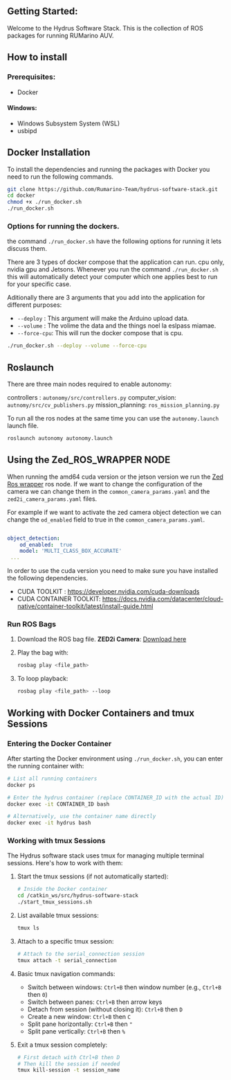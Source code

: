 ## Getting Started:

Welcome to the Hydrus Software Stack. This is the collection of ROS packages for running RUMarino AUV.


## How to install

### Prerequisites:
- Docker
#### Windows:
 - Windows Subsystem System (WSL)
 - usbipd
## Docker Installation

To install the dependencies and running the packages with Docker you need to run the following commands.
```bash
git clone https://github.com/Rumarino-Team/hydrus-software-stack.git
cd docker
chmod +x ./run_docker.sh
./run_docker.sh
```

### Options for running the dockers.
the command  `./run_docker.sh` have the following options for running it lets discuss them.

There are 3 types of docker compose that the application can run. cpu only, nvidia gpu and Jetsons. Whenever you run the command `./run_docker.sh` this will automatically detect your computer which one applies best to run for your specific case.

Aditionally there are 3 arguments that you add into the application for different purposes:

- `--deploy` : This argument will make the Arduino upload data. 
- `--volume` : The volime the data and the things noel la eslpass miamae.
- `--force-cpu`: This will run the docker compose that is cpu.


```bash
./run_docker.sh --deploy --volume --force-cpu
```

## Roslaunch

There are three main nodes required to enable autonomy:

controllers : `autonomy/src/controllers.py`
computer_vision: `autnomy/src/cv_publishers.py`
mission_planning: `ros_mission_planning.py`

To run all the ros nodes at the same time you can use the `autonomy.launch` launch file.

```bash
roslaunch autonomy autonomy.launch
```

## Using the Zed_ROS_WRAPPER NODE

When running the amd64 cuda version or the jetson version we run the  [Zed Ros wrapper](https://github.com/stereolabs/zed-ros-wrapper.git)  ros node. If we want
to change the configuration of the camera we can change them in the `common_camera_params.yaml` and the `zed2i_camera_params.yaml` files. 

For example if we want to activate the zed camera object detection we can change the `od_enabled` field to true in the `common_camera_params.yaml`.

```yaml

object_detection:
    od_enabled:  true       
    model: 'MULTI_CLASS_BOX_ACCURATE'
 ... 

```

In order to use the cuda version you need to make sure you have installed the following dependencies.

 - CUDA TOOLKIT : https://developer.nvidia.com/cuda-downloads
 - CUDA CONTAINER TOOLKIT:  https://docs.nvidia.com/datacenter/cloud-native/container-toolkit/latest/install-guide.html


### Run ROS Bags

1. Download the ROS bag file.  **ZED2i Camera**: [Download here](https://drive.google.com/file/d/16Lr-CbW1rW6rKh8_mWClTQMIjm2u0y8X/view?usp=drive_link)

2. Play the bag with:

    ```bash
    rosbag play <file_path>
    ```

3. To loop playback:

    ```bash
    rosbag play <file_path> --loop
    ```

## Working with Docker Containers and tmux Sessions

### Entering the Docker Container

After starting the Docker environment using `./run_docker.sh`, you can enter the running container with:

```bash
# List all running containers
docker ps

# Enter the hydrus container (replace CONTAINER_ID with the actual ID)
docker exec -it CONTAINER_ID bash

# Alternatively, use the container name directly
docker exec -it hydrus bash
```

### Working with tmux Sessions

The Hydrus software stack uses tmux for managing multiple terminal sessions. Here's how to work with them:

1. Start the tmux sessions (if not automatically started):

    ```bash
    # Inside the Docker container
    cd /catkin_ws/src/hydrus-software-stack
    ./start_tmux_sessions.sh
    ```

2. List available tmux sessions:

    ```bash
    tmux ls
    ```

3. Attach to a specific tmux session:

    ```bash
    # Attach to the serial_connection session
    tmux attach -t serial_connection
    ```

4. Basic tmux navigation commands:
   - Switch between windows: `Ctrl+B` then window number (e.g., `Ctrl+B` then `0`)
   - Switch between panes: `Ctrl+B` then arrow keys
   - Detach from session (without closing it): `Ctrl+B` then `D`
   - Create a new window: `Ctrl+B` then `C`
   - Split pane horizontally: `Ctrl+B` then `"`
   - Split pane vertically: `Ctrl+B` then `%`

5. Exit a tmux session completely:
    ```bash
    # First detach with Ctrl+B then D
    # Then kill the session if needed
    tmux kill-session -t session_name
    ```

